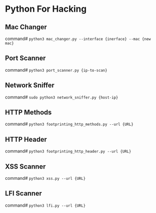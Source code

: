 # Python For Hacking

## Mac Changer
command# `python3 mac_changer.py --interface {inerface} --mac {new mac}`
## Port Scanner 
command# `python3 port_scanner.py {ip-to-scan}`
## Network Sniffer 
command# `sudo python3 network_sniffer.py {host-ip}`
## HTTP Methods
command# `python3 footprinting_http_methods.py --url {URL}`
## HTTP Header
command# `python3 footprinting_http_header.py --url {URL}`
## XSS Scanner
command# `python3 xss.py --url {URL}`
## LFI Scanner
command# `python3 lfi.py --url {URL}`

